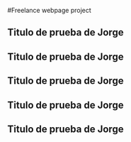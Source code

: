 #Freelance webpage project


## Titulo de prueba de Jorge
## Titulo de prueba de Jorge
## Titulo de prueba de Jorge
## Titulo de prueba de Jorge
## Titulo de prueba de Jorge